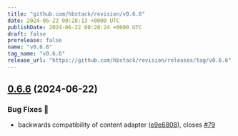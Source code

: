 ```yaml
---
title: "github.com/hbstack/revision/v0.6.6"
date: 2024-06-22 00:28:13 +0000 UTC
publishDate: 2024-06-22 00:28:24 +0000 UTC
draft: false
prerelease: false
name: "v0.6.6"
tag_name: "v0.6.6"
release_url: "https://github.com/hbstack/revision/releases/tag/v0.6.6"
---
```


## [0.6.6](https://github.com/hbstack/revision/compare/v0.6.5...v0.6.6) (2024-06-22)


### Bug Fixes 🐞

* backwards compatibility of content adapter ([e9e6808](https://github.com/hbstack/revision/commit/e9e6808044029c4c4526ad1f880d4b022bf88085)), closes [#79](https://github.com/hbstack/revision/issues/79)
